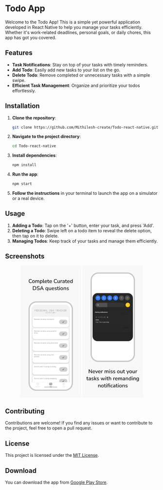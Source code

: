 # Todo App

Welcome to the Todo App! This is a simple yet powerful application developed in React Native to help you manage your tasks efficiently. Whether it's work-related deadlines, personal goals, or daily chores, this app has got you covered.

## Features

- **Task Notifications**: Stay on top of your tasks with timely reminders.
- **Add Todo**: Easily add new tasks to your list on the go.
- **Delete Todo**: Remove completed or unnecessary tasks with a simple swipe.
- **Efficient Task Management**: Organize and prioritize your todos effortlessly.

## Installation

1. **Clone the repository**:

   ```bash
   git clone https://github.com/Mithilesh-create/Todo-react-native.git
   ```

2. **Navigate to the project directory**:

   ```bash
   cd Todo-react-native
   ```

3. **Install dependencies**:

   ```bash
   npm install
   ```

4. **Run the app**:

   ```bash
   npm start
   ```

5. **Follow the instructions** in your terminal to launch the app on a simulator or a real device.

## Usage

1. **Adding a Todo**: Tap on the '+' button, enter your task, and press 'Add'.
2. **Deleting a Todo**: Swipe left on a todo item to reveal the delete option, then tap on it to delete.
3. **Managing Todos**: Keep track of your tasks and manage them efficiently.

## Screenshots

<p align="center">
<img src="./screenshots/Picture 3.png" width="200"/> 
<img src="./screenshots/Picture 4.png" width="200"/>

</p>

## Contributing

Contributions are welcome! If you find any issues or want to contribute to the project, feel free to open a pull request.

## License

This project is licensed under the [MIT License](LICENSE).

## Download

You can download the app from [Google Play Store]().
